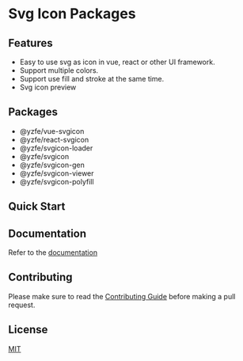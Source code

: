 # Svg Icon Packages

## Features
- Easy to use svg as icon in vue, react or other UI framework.
- Support multiple colors.
- Support use fill and stroke at the same time.
- Svg icon preview

## Packages
- @yzfe/vue-svgicon
- @yzfe/react-svgicon
- @yzfe/svgicon-loader
- @yzfe/svgicon
- @yzfe/svgicon-gen
- @yzfe/svgicon-viewer
- @yzfe/svgicon-polyfill

## Quick Start

## Documentation
Refer to the [documentation]()

## Contributing
Please make sure to read the [Contributing Guide](./CONTRIBUTING.md) before making a pull request.

## License
[MIT](http://opensource.org/licenses/MIT)
